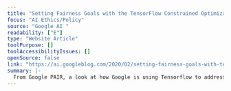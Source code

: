 ```yaml
---
title: "Setting Fairness Goals with the TensorFlow Constrained Optimization Library "
focus: "AI Ethics/Policy"
source: "Google AI "
readability: ["E"]
type: "Website Article"
toolPurpose: []
toolAccessibilityIssues: []
openSource: false
link: "https://ai.googleblog.com/2020/02/setting-fairness-goals-with-tensorflow.html"
summary: |-
  From Google PAIR, a look at how Google is using Tensorflow to address the issue of fairness in machine learning. 
---
```


